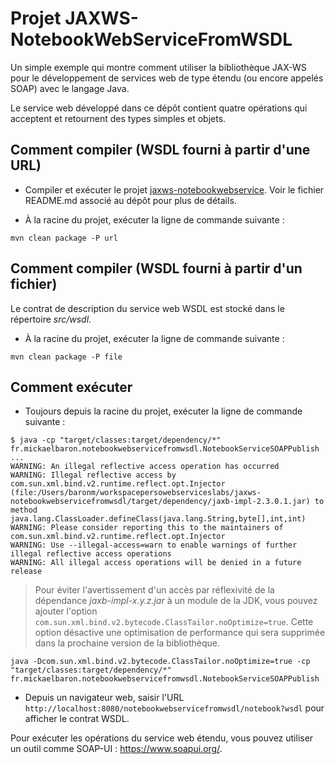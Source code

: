 # Projet JAXWS-NotebookWebServiceFromWSDL

Un simple exemple qui montre comment utiliser la bibliothèque JAX-WS pour le développement de services web de type étendu (ou encore appelés SOAP) avec le langage Java.

Le service web développé dans ce dépôt contient quatre opérations qui acceptent et retournent des types simples et objets.

## Comment compiler (WSDL fourni à partir d'une URL)

* Compiler et exécuter le projet [jaxws-notebookwebservice](https://github.com/mickaelbaron/jaxws-notebookwebservice). Voir le fichier README.md associé au dépôt pour plus de détails.

* À la racine du projet, exécuter la ligne de commande suivante :

```shellscript
mvn clean package -P url
```

## Comment compiler (WSDL fourni à partir d'un fichier)

Le contrat de description du service web WSDL est stocké dans le répertoire _src/wsdl_.

* À la racine du projet, exécuter la ligne de commande suivante :

```shellscript
mvn clean package -P file
```

## Comment exécuter

* Toujours depuis la racine du projet, exécuter la ligne de commande suivante :

```shellscript
$ java -cp "target/classes:target/dependency/*" fr.mickaelbaron.notebookwebservicefromwsdl.NotebookServiceSOAPPublish
...
WARNING: An illegal reflective access operation has occurred
WARNING: Illegal reflective access by com.sun.xml.bind.v2.runtime.reflect.opt.Injector (file:/Users/baronm/workspacepersowebserviceslabs/jaxws-notebookwebservicefromwsdl/target/dependency/jaxb-impl-2.3.0.1.jar) to method java.lang.ClassLoader.defineClass(java.lang.String,byte[],int,int)
WARNING: Please consider reporting this to the maintainers of com.sun.xml.bind.v2.runtime.reflect.opt.Injector
WARNING: Use --illegal-access=warn to enable warnings of further illegal reflective access operations
WARNING: All illegal access operations will be denied in a future release
```

> Pour éviter l'avertissement d'un accès par réflexivité de la dépendance _jaxb-impl-x.y.z.jar_ à un module de la JDK, vous pouvez ajouter l'option `com.sun.xml.bind.v2.bytecode.ClassTailor.noOptimize=true`. Cette option désactive une optimisation de performance qui sera supprimée dans la prochaine version de la bibliothèque.

```shellscript
java -Dcom.sun.xml.bind.v2.bytecode.ClassTailor.noOptimize=true -cp "target/classes:target/dependency/*" fr.mickaelbaron.notebookwebservicefromwsdl.NotebookServiceSOAPPublish
```

* Depuis un navigateur web, saisir l'URL `http://localhost:8080/notebookwebservicefromwsdl/notebook?wsdl` pour afficher le contrat WSDL.

Pour exécuter les opérations du service web étendu, vous pouvez utiliser un outil comme SOAP-UI : <https://www.soapui.org/>.
